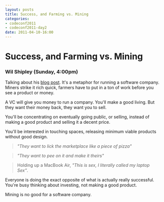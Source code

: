 ```yaml
---
layout: posts
title: Success, and Farming vs. Mining
categories: 
- codeconf2011
- codeconf2011-day2
date: 2011-04-10-16:00
---
```


# Success, and Farming vs. Mining

### Wil Shipley (Sunday, 4:00pm)

Talking about his [blog post](http://blog.wilshipley.com/2011/04/success-and-farming-vs-mining.html).  It's a metaphor for running a software company.  Miners strike it rich quick, farmers have to put in a ton of work before you see a product or money.

A VC will give you money to run a company.  You'll make a good living.  But they want their money back, they want you to sell.

You'll be concentrating on eventually going public, or selling, instead of making a good product and selling it a decent price.

You'll be interested in touching spaces, releasing minimum viable products without good design.

> _"They want to lick the marketplace like a piece of pizza"_

> _"They want to pee on it and make it theirs"_

> Holding up a MacBook Air, _"This is sex, I literally called my laptop Sex"_.

Everyone is doing the exact opposite of what is actually really successful.  You're busy thinking about investing, not making a good product.

Mining is no good for a software company.



